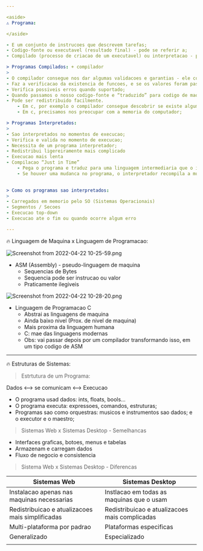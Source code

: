 ```yaml
---

<aside>
⚠️ Programa:

</aside>

- E um conjunto de instrucoes que descrevem tarefas;
- Codigo-fonte ou executavel (resultado final) - pode se referir a;
- Compilado (processo de criacao de um executavel) ou interpretacao - pode se referir a.

> Programas Compilados: + compilador
> 
- O compilador consegue nos dar algumas validacoes e garantias - ele consegue verificar possiveis erros quando e suportado pelo compilador;
- Faz a verificacao da existencia de funcoes, e se os valores foram passados corretamente a elas como parametro;
- Verifica possiveis erros quando suportado;
- Quando passamos o nosso codigo-fonte e “traduzido” para codigo de maquina;
- Pode ser redistribuido facilmente.
    - Em c, por exemplo o compilador consegue descobrir se existe algum erro de memoria ;;
    - Em c, precisamos nos preocupar com a memoria do computador;

> Programas Interpretados:
> 
- Sao interpretados no momentos de execucao;
- Verifica e valida no momento de execucao;
- Necessita de um programa interpretador;
- Redistribui ligereiramente mais complicado
- Execucao mais lenta
- Compilacao “Just in Time”
    - Pega o programa e traduz para uma linguagem intermediaria que o interpretador entende.
    - Se houver uma mudanca no programa, o interpretador recompila a mudanca
    

> Como os programas sao interpretados:
> 
- Carregados em memorio pelo SO (Sistemas Operacionais)
- Segmentos / Secoes
- Execucao top-down
- Execucao ate o fim ou quando ocorre algum erro

---
```


<aside>
🔥 Linguagem de Maquina x Linguagem de Programacao:

</aside>

![Screenshot from 2022-04-22 10-25-59.png](https://s3-us-west-2.amazonaws.com/secure.notion-static.com/57d03097-f38f-4162-aef4-9ce02f564284/Screenshot_from_2022-04-22_10-25-59.png)

- ASM (Assembly) - pseudo-linguagem de maquina
    - Sequencias de Bytes
    - Sequencia pode ser instrucao ou valor
    - Praticamente ilegiveis

![Screenshot from 2022-04-22 10-28-20.png](https://s3-us-west-2.amazonaws.com/secure.notion-static.com/73c1d003-3cb5-415d-9f78-1985702ae5e4/Screenshot_from_2022-04-22_10-28-20.png)

- Linguagem de Programacao C
    - Abstrai as linguagens de maquina
    - Ainda baixo nivel (Prox. de nivel de maquina)
    - Mais proxima da linguagem humana
    - C: mae das linguagens modernas
    - Obs: vai passar depois por um compilador transformando isso, em um tipo codigo de ASM

---

<aside>
🔥 Estruturas de Sistemas:

</aside>

> Estrtutura de um Programa:
> 

Dados <—> se comunicam <—> Execucao

- O programa usad dados: ints, floats, bools...
- O programa executa: expressoes, comandos, estruturas;
- Programas sao como orquestras: musicos e instrumentos sao dados; e o executor e o maestro;

> Sistemas Web x Sistemas Desktop - Semelhancas
> 
- Interfaces graficas, botoes, menus e tabelas
- Armazenam e carregam dados
- Fluxo de negocio e consistencia

> Sistema Web x Sistemas Desktop - Diferencas
> 

|                                      Sistemas Web  |                                 Sistemas Desktop |
| --- | --- |
| Instalacao apenas nas maquinas necessarias  | Instlacao em todas as maquinas que o usam |
| Redistribuicao e atualizacoes mais simplificadas  | Redistribuicao e atualizacoes mais complicadas  |
| Multi-plataforma por padrao  | Plataformas especificas |
| Generalizado | Especializado |
|  |  |
